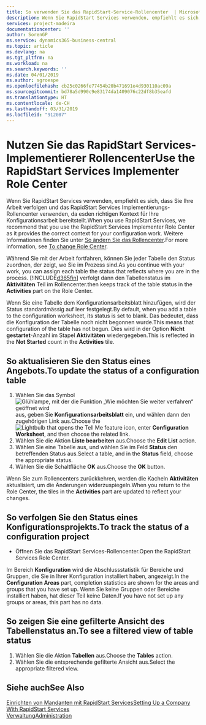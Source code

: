 ```yaml
---
title: So verwenden Sie das RapidStart-Service-Rollencenter  | Microsoft Docs
description: Wenn Sie RapidStart Services verwenden, empfiehlt es sich, dass Sie Ihre Arbeit verfolgen und das RapidStart Services Implementierungs-Rollencenter verwenden, da esden richtigen Kontext für Ihre Konfigurationsarbeit bereitstellt.
services: project-madeira
documentationcenter: ''
author: SorenGP
ms.service: dynamics365-business-central
ms.topic: article
ms.devlang: na
ms.tgt_pltfrm: na
ms.workload: na
ms.search.keywords: ''
ms.date: 04/01/2019
ms.author: sgroespe
ms.openlocfilehash: cb25c0266fe77454b20b471691e4d930110ac09a
ms.sourcegitcommit: bd78a5d990c9e83174da1409076c22df8b35eafd
ms.translationtype: HT
ms.contentlocale: de-CH
ms.lasthandoff: 03/31/2019
ms.locfileid: "912087"
---
```

# <a name="use-the-rapidstart-services-implementer-role-center"></a><span data-ttu-id="31f6e-103">Nutzen Sie das RapidStart Services-Implementierer Rollencenter</span><span class="sxs-lookup"><span data-stu-id="31f6e-103">Use the RapidStart Services Implementer Role Center</span></span>
<span data-ttu-id="31f6e-104">Wenn Sie RapidStart Services verwenden, empfiehlt es sich, dass Sie Ihre Arbeit verfolgen und das RapidStart Services Implementierungs-Rollencenter verwenden, da esden richtigen Kontext für Ihre Konfigurationsarbeit bereitstellt.</span><span class="sxs-lookup"><span data-stu-id="31f6e-104">When you use RapidStart Services, we recommend that you use the RapidStart Services Implementer Role Center as it provides the correct context for your configuration work.</span></span> <span data-ttu-id="31f6e-105">Weitere Informationen finden Sie unter [So ändern Sie das Rollencenter](ui-change-basic-settings.md#to-change-role-center).</span><span class="sxs-lookup"><span data-stu-id="31f6e-105">For more information, see [To change Role Center](ui-change-basic-settings.md#to-change-role-center).</span></span>

<span data-ttu-id="31f6e-106">Während Sie mit der Arbeit fortfahren, können Sie jeder Tabelle den Status zuordnen, der zeigt, wo Sie im Prozess sind.</span><span class="sxs-lookup"><span data-stu-id="31f6e-106">As you continue with your work, you can assign each table the status that reflects where you are in the process.</span></span> [!INCLUDE[d365fin](includes/d365fin_md.md)] <span data-ttu-id="31f6e-107">verfolgt dann den Tabellenstatus im **Aktivitäten** Teil im Rollencenter.</span><span class="sxs-lookup"><span data-stu-id="31f6e-107">then keeps track of the table status in the **Activities** part on the Role Center.</span></span>  

<span data-ttu-id="31f6e-108">Wenn Sie eine Tabelle dem Konfigurationsarbeitsblatt hinzufügen, wird der Status standardmässig auf leer festgelegt.</span><span class="sxs-lookup"><span data-stu-id="31f6e-108">By default, when you add a table to the configuration worksheet, its status is set to blank.</span></span> <span data-ttu-id="31f6e-109">Das bedeutet, dass die Konfiguration der Tabelle noch nicht begonnen wurde.</span><span class="sxs-lookup"><span data-stu-id="31f6e-109">This means that configuration of the table has not begun.</span></span> <span data-ttu-id="31f6e-110">Dies wird in der Option **Nicht gestartet**-Anzahl im Stapel **Aktivitäten** wiedergegeben.</span><span class="sxs-lookup"><span data-stu-id="31f6e-110">This is reflected in the **Not Started** count in the **Activities** tile.</span></span>  

## <a name="to-update-the-status-of-a-configuration-table"></a><span data-ttu-id="31f6e-111">So aktualisieren Sie den Status eines Angebots.</span><span class="sxs-lookup"><span data-stu-id="31f6e-111">To update the status of a configuration table</span></span>  
1.  <span data-ttu-id="31f6e-112">Wählen Sie das Symbol ![Glühlampe, mit der die Funktion „Wie möchten Sie weiter verfahren“ geöffnet wird](media/ui-search/search_small.png "Wie möchten Sie weiter verfahren?") aus, geben Sie **Konfigurationsarbeitsblatt** ein, und wählen dann den zugehörigen Link aus.</span><span class="sxs-lookup"><span data-stu-id="31f6e-112">Choose the ![Lightbulb that opens the Tell Me feature](media/ui-search/search_small.png "Tell me what you want to do") icon, enter **Configuration Worksheet**, and then choose the related link.</span></span>  
2.  <span data-ttu-id="31f6e-113">Wählen Sie die Aktion **Liste bearbeiten** aus.</span><span class="sxs-lookup"><span data-stu-id="31f6e-113">Choose the **Edit List** action.</span></span>  
3.  <span data-ttu-id="31f6e-114">Wählen Sie eine Tabelle aus, und wählen Sie im Feld **Status** den betreffenden Status aus.</span><span class="sxs-lookup"><span data-stu-id="31f6e-114">Select a table, and in the **Status** field, choose the appropriate status.</span></span>  
4.  <span data-ttu-id="31f6e-115">Wählen Sie die Schaltfläche **OK** aus.</span><span class="sxs-lookup"><span data-stu-id="31f6e-115">Choose the **OK** button.</span></span>  

<span data-ttu-id="31f6e-116">Wenn Sie zum Rollencenters zurückkehren, werden die Kacheln **Aktivitäten** aktualisiert, um die Änderungen widerzuspiegeln.</span><span class="sxs-lookup"><span data-stu-id="31f6e-116">When you return to the Role Center, the tiles in the **Activities** part are updated to reflect your changes.</span></span>  

## <a name="to-track-the-status-of-a-configuration-project"></a><span data-ttu-id="31f6e-117">So verfolgen Sie den Status eines Konfigurationsprojekts.</span><span class="sxs-lookup"><span data-stu-id="31f6e-117">To track the status of a configuration project</span></span>  
- <span data-ttu-id="31f6e-118">Öffnen Sie das RapidStart Services-Rollencenter.</span><span class="sxs-lookup"><span data-stu-id="31f6e-118">Open the RapidStart Services Role Center.</span></span>  

<span data-ttu-id="31f6e-119">Im Bereich **Konfiguration** wird die Abschlussstatistik für Bereiche und Gruppen, die Sie in Ihrer Konfiguration installiert haben, angezeigt.</span><span class="sxs-lookup"><span data-stu-id="31f6e-119">In the **Configuration Areas** part, completion statistics are shown for the areas and groups that you have set up.</span></span> <span data-ttu-id="31f6e-120">Wenn Sie keine Gruppen oder Bereiche installiert haben, hat dieser Teil keine Daten.</span><span class="sxs-lookup"><span data-stu-id="31f6e-120">If you have not set up any groups or areas, this part has no data.</span></span>  

## <a name="to-see-a-filtered-view-of-table-status"></a><span data-ttu-id="31f6e-121">So zeigen Sie eine gefilterte Ansicht des Tabellenstatus an.</span><span class="sxs-lookup"><span data-stu-id="31f6e-121">To see a filtered view of table status</span></span>  
1. <span data-ttu-id="31f6e-122">Wählen Sie die Aktion **Tabellen** aus.</span><span class="sxs-lookup"><span data-stu-id="31f6e-122">Choose the **Tables** action.</span></span>  
2. <span data-ttu-id="31f6e-123">Wählen Sie die entsprechende gefilterte Ansicht aus.</span><span class="sxs-lookup"><span data-stu-id="31f6e-123">Select the appropriate filtered view.</span></span>  

## <a name="see-also"></a><span data-ttu-id="31f6e-124">Siehe auch</span><span class="sxs-lookup"><span data-stu-id="31f6e-124">See Also</span></span>  
[<span data-ttu-id="31f6e-125">Einrichten von Mandanten mit RapidStart Services</span><span class="sxs-lookup"><span data-stu-id="31f6e-125">Setting Up a Company With RapidStart Services</span></span>](admin-set-up-a-company-with-rapidstart.md)  
[<span data-ttu-id="31f6e-126">Verwaltung</span><span class="sxs-lookup"><span data-stu-id="31f6e-126">Administration</span></span>](admin-setup-and-administration.md)
